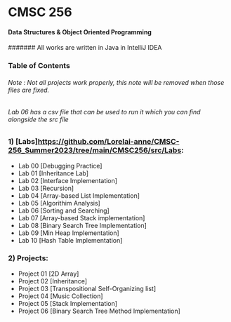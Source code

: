 # CMSC 256
#### Data Structures & Object Oriented Programming
####### All works are written in Java in IntelliJ IDEA

### Table of Contents
###### Note : Not all projects work properly, this note will be removed when those files are fixed.
###### Lab 06 has a csv file that can be used to run it which you can find alongside the src file

### 1) [Labs]https://github.com/Lorelai-anne/CMSC-256_Summer2023/tree/main/CMSC256/src/Labs:
- Lab 00 [Debugging Practice]
- Lab 01 [Inheritance Lab]
- Lab 02 [Interface Implementation]
- Lab 03 [Recursion]
- Lab 04 [Array-based List Implementation]
- Lab 05 [Algorithim Analysis]
- Lab 06 [Sorting and Searching]
- Lab 07 [Array-based Stack implementation]
- Lab 08 [Binary Search Tree Implementation]
- Lab 09 [Min Heap Implementation]
- Lab 10 [Hash Table Implementation]

### 2) Projects:
- Project 01 [2D Array]
- Project 02 [Inheritance]
- Project 03 [Transpositional Self-Organizing list]
- Project 04 [Music Collection]
- Project 05 [Stack Implementation]
- Project 06 [Binary Search Tree Method Implementation]

